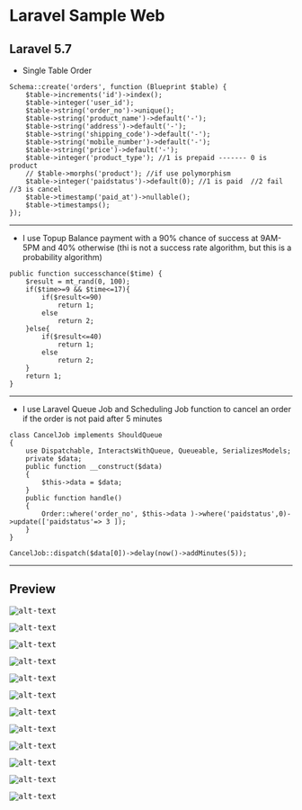 # Laravel Sample Web

## Laravel 5.7

- Single Table Order

```
Schema::create('orders', function (Blueprint $table) {
    $table->increments('id')->index();
    $table->integer('user_id');
    $table->string('order_no')->unique();
    $table->string('product_name')->default('-');
    $table->string('address')->default('-');
    $table->string('shipping_code')->default('-');
    $table->string('mobile_number')->default('-');
    $table->string('price')->default('-');
    $table->integer('product_type'); //1 is prepaid ------- 0 is product
    // $table->morphs('product'); //if use polymorphism
    $table->integer('paidstatus')->default(0); //1 is paid  //2 fail //3 is cancel
    $table->timestamp('paid_at')->nullable();
    $table->timestamps();
});
``` 
----------
- I use Topup Balance payment with a 90% chance of success at 9AM-5PM and 40% 
otherwise (thi is not a success rate algorithm, but this is a probability algorithm)
```
public function successchance($time) {  
    $result = mt_rand(0, 100);
    if($time>=9 && $time<=17){
        if($result<=90)
            return 1;
        else
            return 2;
    }else{
        if($result<=40)
            return 1;
        else
            return 2;
    }
    return 1;
}
```
----------
- I use Laravel Queue Job and  Scheduling Job function to cancel an order if the order is not paid after 5 minutes
```
class CancelJob implements ShouldQueue
{
    use Dispatchable, InteractsWithQueue, Queueable, SerializesModels;
    private $data;
    public function __construct($data)
    {
        $this->data = $data;
    }
    public function handle()
    {
        Order::where('order_no', $this->data )->where('paidstatus',0)->update(['paidstatus'=> 3 ]);
    }
}
```
```
CancelJob::dispatch($data[0])->delay(now()->addMinutes(5));
```
----------

## Preview

<kbd>![alt-text](./screenshoot/welcomepage.png)</kbd>

<kbd>![alt-text](./screenshoot/registerpage.png)</kbd>

<kbd>![alt-text](./screenshoot/loginpage.png)</kbd>

<kbd>![alt-text](./screenshoot/homememberpage.png)</kbd>

<kbd>![alt-text](./screenshoot/topupbalancepage.png)</kbd>

<kbd>![alt-text](./screenshoot/successpage.png)</kbd>

<kbd>![alt-text](./screenshoot/productpage.png)</kbd>

<kbd>![alt-text](./screenshoot/successproductpage.png)</kbd>

<kbd>![alt-text](./screenshoot/orderhistorypage.png)</kbd>

<kbd>![alt-text](./screenshoot/paymentpage.png)</kbd>

<kbd>![alt-text](./screenshoot/paymentstatuschange.png)</kbd>

<kbd>![alt-text](./screenshoot/ordersearch.png)</kbd>